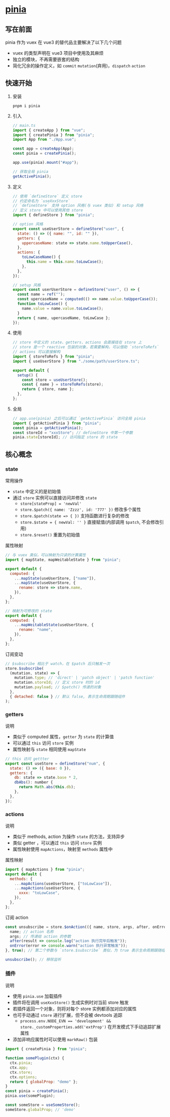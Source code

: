 # [pinia](https://pinia.vuejs.org/zh/)

## 写在前面

pinia 作为 vuex 在 vue3 的替代品主要解决了以下几个问题

- vuex 的类型声明在 vue3 项目中使用及其麻烦
- 独立的模块，不再需要嵌套的结构
- 简化冗余的操作定义，如 `commit` `mutation`(弃用)，`dispatch` `action`

## 快速开始

1. 安装

   ```shell
   pnpm i pinia
   ```

2. 引入

   ```js
   // main.ts
   import { createApp } from "vue";
   import { createPinia } from "pinia";
   import App from "./App.vue";

   const app = createApp(App);
   const pinia = createPinia();

   app.use(pinia).mount("#app");

   // 获取全局 pinia
   getActivePinia();
   ```

3. 定义

   ```js
   // 使用 `defineStore` 定义 store
   // 约定命名为 `useXxxStore`
   // `defineStore` 支持 option 风格(与 vuex 类似) 和 setup 风格
   // 定义 store 中可以使用其他 store
   import { defineStore } from "pinia";

   // option 风格
   export const useUserStore = defineStore("user", {
     state: () => ({ name: "", id: "" }),
     getters: {
       uppercaseName: state => state.name.toUpperCase(),
     },
     actions: {
       toLowCaseName() {
         this.name = this.name.toLowCase();
       },
     },
   });

   // setup 风格
   export const userUserStore = defineStore("user", () => {
     const name = ref("");
     const upercaseName = computed(() => name.value.toUpperCase());
     function toLowCase() {
       name.value = name.value.toLowCase();
     }
     return { name, upercaseName, toLowCase };
   });
   ```

4. 使用

   ```js
   // store 中定义的 state、getters、actions 会直接挂在 store 上
   // store 是一个 reactive 包装的对象，若需要解构，可以借助 `storeToRefs`
   // actions 可以直接解构
   import { storeToRefs } from "pinia";
   import { useUserStore } from "./some/path/userStore.ts";

   export default {
     setup() {
       const store = useUserStore();
       const { name } = storeToRefs(store);
       return { store, name };
     },
   };
   ```

5. 全局

   ```js
   // app.use(pinia) 之后可以通过 `getActivePinia` 访问全局 pinia
   import { getActivePinia } from "pinia";
   const pinia = getActivePinia();
   const storeId = "xxxStore"; // defineStore 中第一个参数
   pinia.state[storeId]; // 访问指定 store 的 state
   ```

## 核心概念

### state

常用操作

- `state` 中定义的是初始值
- 通过 `store` 实例可以直接访问并修改 `state`
  - `store[stateProp] = 'newVal'`
  - `store.$patch({ name: 'Zzzz', id: '777' })` 修改多个属性
  - `store.$patch(state => { })` 支持函数进行复杂的修改
  - `store.$state = { newVal: '' }` 直接赋值(内部调用 `$patch`, 不会修改引用)
  - `store.$reset()` 重置为初始值

属性映射

```js
// 与 vuex 类似，可以映射为只读的计算属性
import { mapState, mapWeitableState } from "pinia";

export default {
  computed: {
    ...mapState(useUserStore, ["name"]),
    ...mapState(useUserStore, {
      rename: store => store.name,
    }),
  },
};

// 映射为可修改的 state
export default {
  computed: {
    ...mapWeitableState(useUserStore, {
      rename: "name",
    }),
  },
};
```

订阅变动

```js
// $subscribe 相比于 watch，在 $patch 后只触发一次
store.$subscribe(
  (mutation, state) => {
    mutation.type; // 'direct' | 'patch object' | 'patch function'
    mutation.storeId; // 定义 store 时的 id
    mutation.payload; // $patch() 传递的对象
  },
  { detached: false } // 默认 false, 表示生命周期跟随组件
);
```

### getters

说明

- 类似于 computed 属性，`getter` 为 `state` 的计算值
- 可以通过 `this` 访问 `store` 实例
- 属性映射与 `state` 相同使用 `mapState`

```js
// this 访问 gettter
export const useStore = defineStore("num", {
  state: () => ({ base: 0 }),
  getters: {
    db: state => state.base * 2,
    dbAbs(): number {
      return Math.abs(this.db);
    },
  },
});
```

### actions

说明

- 类似于 methods, action 为操作 `state` 的方法，支持异步
- 类似 getter ，可以通过 `this` 访问 `store` 实例
- 属性映射使用 `mapActions`，映射至 `methods` 属性中

属性映射

```js
import { mapActions } from "pinia";
export default {
  methods: {
    ...mapActions(useUserStore, ["toLowCase"]),
    ...mapActions(useUserStore, {
      xxxx: "toLowCase",
    }),
  },
};
```

订阅 action

```js
const unsubscribe = store.$onAction(({ name, store, args, after, onError }) => {
  name; // action 名称
  args; // 传递给 action 的参数
  after(result => console.log("action 执行完毕后触发"));
  onError(error => console.warn("action 执行异常触发"));
}, true); // 第二个参数与 `store.$subscribe` 类似，为 true 表示生命周期跟随组件

unsubscribe(); // 移除监听
```

### 插件

说明

- 使用 `pinia.use` 加载插件
- 插件将在调用 `useXxxStore()` 生成实例时对当前 store 触发
- 若插件返回一个对象，则将对每个 store 实例都添加对应的属性
- 也可手动通过 `store` 进行扩展，但不会被 devtools 追踪
  - `process.env.NODE_EVN == 'development' && store._customProperties.add('extProp')` 在开发模式下手动追踪扩展属性
- 添加非响应属性时可以使用 `markRaw()` 包装

```js
import { createPinia } from "pinia";

function somePlugin(ctx) {
  ctx.pinia;
  ctx.app;
  ctx.store;
  ctx.options;
  return { globalProp: "demo" };
}
const pinia = createPinia();
pinia.use(somePlugin);

const someStore = useSomeStore();
someStore.globalProp; // 'demo'
```
